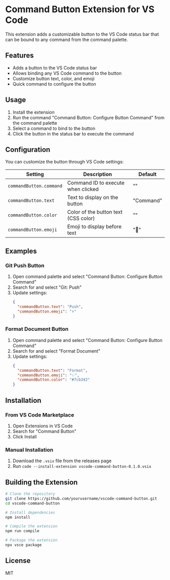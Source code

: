 # Command Button Extension for VS Code

This extension adds a customizable button to the VS Code status bar that can be bound to any command from the command palette.

## Features

- Adds a button to the VS Code status bar
- Allows binding any VS Code command to the button
- Customize button text, color, and emoji
- Quick command to configure the button

## Usage

1. Install the extension
2. Run the command "Command Button: Configure Button Command" from the command palette
3. Select a command to bind to the button
4. Click the button in the status bar to execute the command

## Configuration

You can customize the button through VS Code settings:

| Setting | Description | Default |
|---------|-------------|---------|
| `commandButton.command` | Command ID to execute when clicked | "" |
| `commandButton.text` | Text to display on the button | "Command" |
| `commandButton.color` | Color of the button text (CSS color) | "" |
| `commandButton.emoji` | Emoji to display before text | "📎" |

## Examples

### Git Push Button

1. Open command palette and select "Command Button: Configure Button Command"
2. Search for and select "Git: Push"
3. Update settings:
   ```json
   {
     "commandButton.text": "Push",
     "commandButton.emoji": "⬆️"
   }
   ```

### Format Document Button

1. Open command palette and select "Command Button: Configure Button Command"
2. Search for and select "Format Document"
3. Update settings:
   ```json
   {
     "commandButton.text": "Format",
     "commandButton.emoji": "✨",
     "commandButton.color": "#7cb342"
   }
   ```

## Installation

### From VS Code Marketplace

1. Open Extensions in VS Code
2. Search for "Command Button"
3. Click Install

### Manual Installation

1. Download the `.vsix` file from the releases page
2. Run `code --install-extension vscode-command-button-0.1.0.vsix`

## Building the Extension

```bash
# Clone the repository
git clone https://github.com/yourusername/vscode-command-button.git
cd vscode-command-button

# Install dependencies
npm install

# Compile the extension
npm run compile

# Package the extension
npx vsce package
```

## License

MIT
